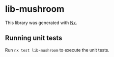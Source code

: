 # lib-mushroom

This library was generated with [Nx](https://nx.dev).

## Running unit tests

Run `nx test lib-mushroom` to execute the unit tests.
